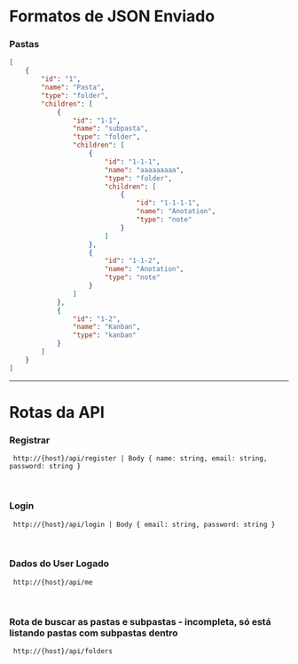 # Formatos de JSON Enviado

### Pastas

```json
[
    {
        "id": "1",
        "name": "Pasta",
        "type": "folder",
        "children": [
            {
                "id": "1-1",
                "name": "subpasta",
                "type": "folder",
                "children": [
                    {
                        "id": "1-1-1",
                        "name": "aaaaaaaaa",
                        "type": "folder",
                        "children": [
                            {
                                "id": "1-1-1-1",
                                "name": "Anotation",
                                "type": "note"
                            }
                        ]
                    },
                    {
                        "id": "1-1-2",
                        "name": "Anotation",
                        "type": "note"
                    }
                ]
            },
            {
                "id": "1-2",
                "name": "Kanban",
                "type": "kanban"
            }
        ]
    }
]
```

---

# Rotas da API

### Registrar

```
 http://{host}/api/register | Body { name: string, email: string, password: string }
```

<br>

### Login

```
 http://{host}/api/login | Body { email: string, password: string }
```

<br>

### Dados do User Logado

```
 http://{host}/api/me
```

<br>

### Rota de buscar as pastas e subpastas - incompleta, só está listando pastas com subpastas dentro

```
 http://{host}/api/folders
```

